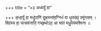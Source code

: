 +++
title = "०३ अध्वर्युं वा"

+++
अ॒ध्व॒र्युं वा॒ मधु॑पाणिं सु॒हस्त्य॑म॒ग्निधं॑ वा धृ॒तद॑क्षं॒ दमू॑नसम् ।  
विप्र॑स्य वा॒ यत्सव॑नानि॒ गच्छ॒थोऽत॒ आ या॑तं मधु॒पेय॑मश्विना ॥